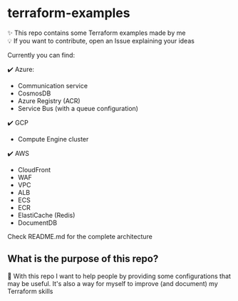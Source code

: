 # terraform-examples

✨ This repo contains some Terraform examples made by me<br>
💡 If you want to contribute, open an Issue explaining your ideas<br>

Currently you can find:

✔️ Azure:

- Communication service
- CosmosDB
- Azure Registry (ACR)
- Service Bus (with a queue configuration)

✔️ GCP

- Compute Engine cluster

✔️ AWS

- CloudFront
- WAF
- VPC
- ALB
- ECS
- ECR
- ElastiCache (Redis)
- DocumentDB <br>

Check README.md for the complete architecture

## What is the purpose of this repo?

🤝 With this repo I want to help people by providing some configurations that may be useful. It's also a way for myself to improve (and document) my Terraform skills
